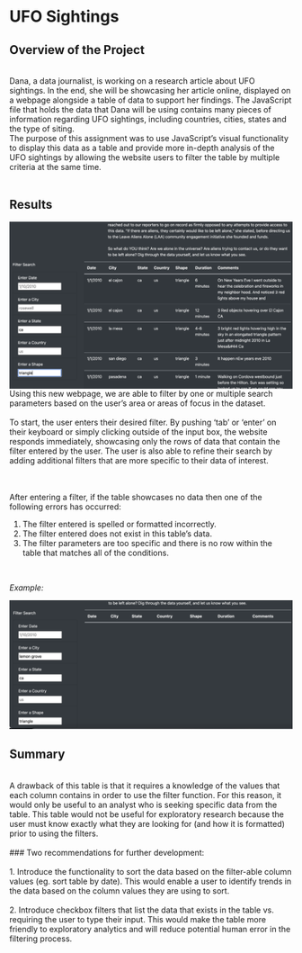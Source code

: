 # UFO Sightings

## Overview of the Project
<br>
  Dana, a data journalist, is working on a research article about UFO sightings. In the end, she will be showcasing her article online, displayed on a webpage alongside a table of data to support her findings. The JavaScript file that holds the data that Dana will be using contains many pieces of information regarding UFO sightings, including countries, cities, states and the type of siting. 
<br>
  The purpose of this assignment was to use JavaScript’s visual functionality to display this data as a table and provide more in-depth analysis of the UFO sightings by allowing the website users to filter the table by multiple criteria at the same time. 
<br><br>

## Results
<img align="right" width=550 src="https://github.com/hollyouellette/UFOs/blob/main/resources/multiple_filters.png">
Using this new webpage, we are able to filter by one or multiple search parameters based on the user’s area or areas of focus in the dataset.<br> 

<br>
To start, the user enters their desired filter. By pushing ‘tab’ or ‘enter’ on their keyboard or simply clicking outside of the input box, the website responds immediately, showcasing only the rows of data that contain the filter entered by the user. The user is also able to refine their search by adding additional filters that are more specific to their data of interest.
<br><br><br>

After entering a filter, if the table showcases no data then one of the following errors has occurred:
1.	The filter entered is spelled or formatted incorrectly. 
2.	The filter entered does not exist in this table’s data.
3.	The filter parameters are too specific and there is no row within the table that matches all of the conditions.
<br>

_Example:_<br>

<img width=600 src="https://github.com/hollyouellette/UFOs/blob/main/resources/no_matches.png">


## Summary
<br>
A drawback of this table is that it requires a knowledge of the values that each column contains in order to use the filter function. For this reason, it would only be useful to an analyst who is seeking specific data from the table. This table would not be useful for exploratory research because the user must know exactly what they are looking for (and how it is formatted) prior to using the filters.
<br><br>
### Two recommendations for further development:
<br><br>
1.	Introduce the functionality to sort the data based on the filter-able column values (eg. sort table by date). This would enable a user to identify trends in the data based on the column values they are using to sort. <br><br>
2.	Introduce checkbox filters that list the data that exists in the table vs. requiring the user to type their input. This would make the table more friendly to exploratory analytics and will reduce potential human error in the filtering process. 

